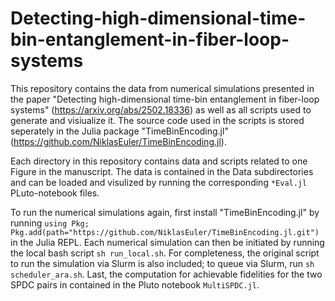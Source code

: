 # Detecting-high-dimensional-time-bin-entanglement-in-fiber-loop-systems

This repository contains the data from numerical simulations presented in the paper "Detecting high-dimensional time-bin entanglement in fiber-loop systems" (https://arxiv.org/abs/2502.18336) as well as all scripts used to generate and visiualize it. The source code used in the scripts is stored seperately in the Julia package "TimeBinEncoding.jl" (https://github.com/NiklasEuler/TimeBinEncoding.jl).

Each directory in this repository contains data and scripts related to one Figure in the manuscript. The data is contained in the Data subdirectories and can be loaded and visulized by running the corresponding `*Eval.jl` PLuto-notebook files.

To run the numerical simulations again, first install "TimeBinEncoding.jl" by running `using Pkg; Pkg.add(path="https://github.com/NiklasEuler/TimeBinEncoding.jl.git")` in the Julia REPL. Each numerical simulation can then be initiated by running the local bash script `sh run_local.sh`. For completeness, the original script to run the simulation via Slurm is also included; to queue via Slurm, run `sh scheduler_ara.sh`. Last, the computation for achievable fidelities for the two SPDC pairs in contained in the Pluto notebook `MultiSPDC.jl`.
